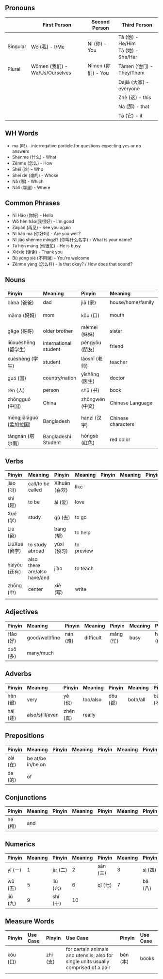 ## Pronouns

|            | First Person                   | Second Person | Third Person                           |
| ---------- | ------------------------------ | ------------- | -------------------------------------- |
| Singular   | Wǒ (我) - I/Me                 | Nǐ (你) - You | Tā (他) - He/Him<br>Tā (她) - She/Her |
| Plural     | Wǒmen (我们) - We/Us/Ourselves | Nǐmen (你们) - You | Tāmen (他们) - They/Them |
|            |                                |               | Dàjiā (大家) - everyone                |
|            |                                |               | Zhè (这) - this                        |
|            |                                |               | Nà (那) - that                         |
|            |                                |               | Tā (它) - it                           |

## WH Words
- ma (吗) - interrogative particle for questions expecting yes or no answers
- Shénme (什么) - What
- Zěnme (怎么) - How
- Shéi (谁) - Who
- Shéi de (谁的) - Whose
- Nǎ (哪) - Which
- Nǎlǐ (哪里) - Where

## Common Phrases
- Nǐ Hǎo (你好) - Hello
- Wǒ hěn hǎo(我很好) - I'm good
- Zàijiàn (再见) - See you again
- Nǐ hǎo ma (你好吗) - Are you well?
- Nǐ jiào shénme míngzì? (你叫什么名字) - What is your name?
- Tā hěn máng (他很忙) - He is busy
- Xièxiè (谢谢) - Thank you
- Bù yòng xiè (不用谢) - You're welcome
- Zěnme yàng (怎么样) - Is that okay? / How does that sound?

## Nouns

| Pinyin        | Meaning                  | Pinyin   | Meaning             | Pinyin | Meaning               | Pinyin | Meaning       |
| :------------ | :----------------------- | :------- | :------------------ | :----- | :-------------------- | :----- | :------------ |
| bàba (爸爸)    | dad                      | jiā (家) | house/home/family   | gǒu (狗)    | dog                   |        |               |
| māma (妈妈)    | mom                      | kǒu (口) | mouth               | Zhèlǐ (这里) | here              |        |               |
| gēge (哥哥)    | older brother            | mèimei (妹妹) | sister              | kè (课)     | class/lesson          |        |               |
| liúxuéshēng (留学生) | international student   | péngyǒu (朋友)  | friend              | míngtiān (明天) | tomorrow            |        |               |
| xuéshēng (学生) | student                  | lǎoshī (老师)   | teacher             | túshūguǎn (图书馆) | library             |        |               |
| guó (国)      | country/nation          | yīshēng (医生) | doctor              | shūbāo (书包) | book bag             |        |               |
| rén (人)      | person                   | shū (书)      | book                | bǐ (笔)     | pen                  |        |               |
| zhōngguó (中国) | China                    | zhōngwén (中文) | Chinese Language    | xiànzài (现在) | now                |        |               |
| mēngjiālāguó (孟加拉国) | Bangladesh               | hànzì (汉字)    | Chinese characters | yǒudiǎnr (有点儿) | a little/some / to some extent |               |
| tángnán (塔尔南) | Bangladeshi Student      | hóngsè (红色)   | red color           |         |                      |        |               |

## Verbs

| Pinyin       | Meaning                  | Pinyin    | Meaning   | Pinyin | Meaning      | Pinyin | Meaning |
| :----------- | :----------------------- | :-------- | :-------- | :----- | :----------- | :----- | :------ |
| jiào (叫)     | call/to be called        | Xǐhuān (喜欢) | like      |        |              |        |         |
| shì (是)      | to be                    | ài (爱)        | love      |        |              |        |         |
| Xué (学)      | study                    | qù (去)        | to go     |        |              |        |         |
| Liú (留)      |                          | bāng (帮)      | to help   |        |              |        |         |
| LiúXué (留学) | to study abroad          | yùxí (预习)      | to preview |        |              |        |         |
| háiyǒu (还有)       | also there are/also have/and | jiào   | to teach |        |              |        |         |
| zhōng (中)        | center                   | xiě (写)       | write     |        |              |        |         |
|             |                           |           |           |        |              |        |         |

## Adjectives

| Pinyin | Meaning          | Pinyin | Meaning   | Pinyin | Meaning | Pinyin | Meaning |
| :----- | :--------------- | :----- | :-------- | :----- | :------ | :----- | :------ |
| Hǎo (好) | good/well/fine | nán (难)    | difficult | mǎng (忙)   | busy    | hóng (红)   | red     |
| duō (多)   | many/much       |         |           |        |         |        |         |

## Adverbs

| Pinyin | Meaning           | Pinyin | Meaning | Pinyin | Meaning | Pinyin | Meaning |
| :----- | :---------------- | :----- | :------ | :----- | :------ | :----- | :------ |
| hěn (很)    | very              | yě (也)     | too/also | dōu (都)    | both/all | bù (不)     | not/no  |
| hái (还)    | also/still/even   | zhēn (真)   | really   |         |         |         |         |

## Prepositions

| Pinyin | Meaning             | Pinyin | Meaning | Pinyin | Meaning | Pinyin | Meaning |
| :----- | :------------------ | :----- | :------ | :----- | :------ | :----- | :------ |
| zài (在)   | be at/be in/be on   |        |         |        |         |        |         |
| de (的) | of                  |         |         |         |         |         |         |

## Conjunctions

| Pinyin | Meaning | Pinyin | Meaning | Pinyin | Meaning | Pinyin | Meaning |
| :----- | :------ | :----- | :------ | :----- | :------ | :----- | :------ |
| hé (和)     | and     |         |         |         |         |         |         |

## Numerics

| Pinyin | Meaning | Pinyin | Meaning | Pinyin | Meaning | Pinyin | Meaning |
| :----- | :------ | :----- | :------ | :----- | :------ | :----- | :------ |
| yī (一) | 1       | èr (二) | 2       | sān (三) | 3       | sì (四) | 4       |
| wǔ (五) | 5       | liù (六) | 6       | qī (七) | 7       | bā (八) | 8       |
| jiǔ (九) | 9       | shí (十) | 10      |        |         |        |         |

## Measure Words

| Pinyin | Use Case                              | Pinyin   | Use Case                                                        | Pinyin | Use Case |
| :----- | :------------------------------------ | :------- | :-------------------------------------------------------------- | :----- | :------- |
| kǒu (口)   |                                       | zhī (支) | for certain animals and utensils; also for single units usually comprised of a pair | běn (本)   | books    |
|        |                                       |          |                                                                 |        |          |
